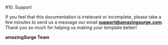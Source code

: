 #10. Support

If you feel that this documentation is irrelevant or incomplete, please take a few minutes to send us a message our email **support@amazingsurge.com**. Thank you so much for helping us making your template better!

**amazingSurge Team**
